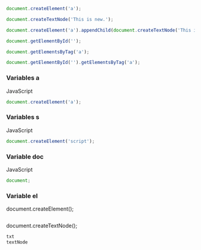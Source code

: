 ```javascript
document.createElement('a');
```
```javascript
document.createTextNode('This is new.');
```
```javascript
document.createElement('a').appendChild(document.createTextNode('This is new.'));
```
```javascript
document.getElementById('');
```
```javascript
document.getElementsByTag('a');
```
```javascript
document.getElementById('').getElementsByTag('a');
```

### Variables a
JavaScript
```javascript
document.createElement('a');
```

### Variables s
JavaScript
```javascript
document.createElement('script');
```

### Variable doc
JavaScript
```javascript
document;
```

### Variable el
document.createElement();
```javascript

```

document.createTextNode();
```javascript
txt
textNode
```

